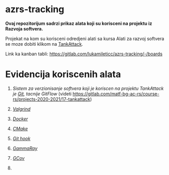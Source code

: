 # azrs-tracking

**Ovaj repozitorijum sadrzi prikaz alata koji su korisceni na projektu iz Razvoja softvera.**

Projekat na kom su korisceni odredjeni alati sa kursa Alati za razvoj softvera se moze dobiti klikom na [TankAttack](https://gitlab.com/matf-bg-ac-rs/course-rs/projects-2020-2021/17-tankattack).

Link ka kanban tabli: https://gitlab.com/lukamileticc/azrs-tracking/-/boards

# Evidencija koriscenih alata

1. _Sistem za verzionisanje softvera koji je koriscen na projektu TankAttack je [Git](https://gitlab.com/lukamileticc/azrs-tracking/-/issues/2), tacnije GitFlow_ (videti https://gitlab.com/matf-bg-ac-rs/course-rs/projects-2020-2021/17-tankattack)

2. [_Valgrind_](https://gitlab.com/lukamileticc/azrs-tracking/-/issues/1)

3. [_Docker_](https://gitlab.com/lukamileticc/azrs-tracking/-/issues/3)

4. [_CMake_](https://gitlab.com/lukamileticc/azrs-tracking/-/issues/4)

5. [_Git hook_](https://gitlab.com/lukamileticc/azrs-tracking/-/issues/5)

6. [_GammaRay_](https://gitlab.com/lukamileticc/azrs-tracking/-/issues/6)

7. [_GCov_](https://gitlab.com/lukamileticc/azrs-tracking/-/issues/7)

8. 
